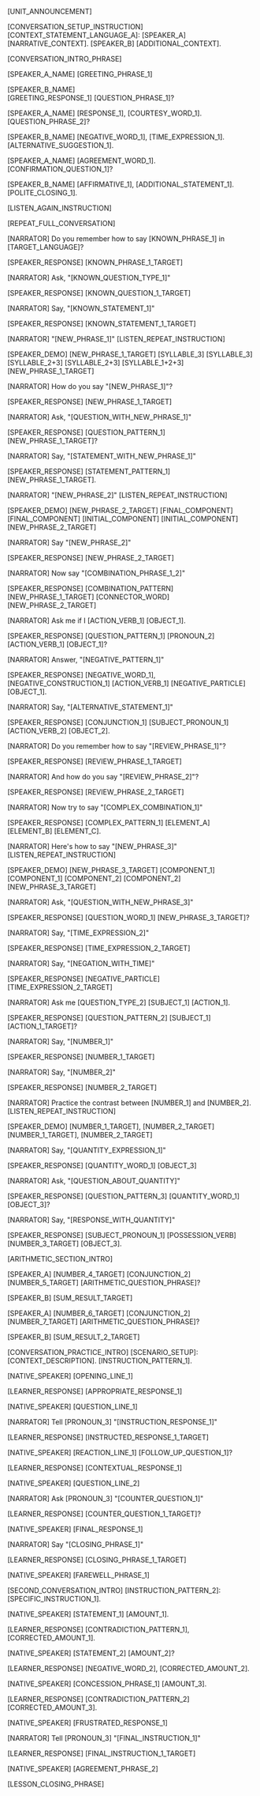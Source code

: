 [UNIT_ANNOUNCEMENT]

[CONVERSATION_SETUP_INSTRUCTION]
[CONTEXT_STATEMENT_LANGUAGE_A]: [SPEAKER_A] [NARRATIVE_CONTEXT]. [SPEAKER_B] [ADDITIONAL_CONTEXT].

[CONVERSATION_INTRO_PHRASE]

[SPEAKER_A_NAME]
[GREETING_PHRASE_1]

[SPEAKER_B_NAME]  
[GREETING_RESPONSE_1] [QUESTION_PHRASE_1]?

[SPEAKER_A_NAME]
[RESPONSE_1], [COURTESY_WORD_1]. [QUESTION_PHRASE_2]?

[SPEAKER_B_NAME]
[NEGATIVE_WORD_1], [TIME_EXPRESSION_1]. [ALTERNATIVE_SUGGESTION_1].

[SPEAKER_A_NAME]
[AGREEMENT_WORD_1]. [CONFIRMATION_QUESTION_1]?

[SPEAKER_B_NAME]
[AFFIRMATIVE_1], [ADDITIONAL_STATEMENT_1]. [POLITE_CLOSING_1].

[LISTEN_AGAIN_INSTRUCTION]

[REPEAT_FULL_CONVERSATION]

[NARRATOR]
Do you remember how to say [KNOWN_PHRASE_1] in [TARGET_LANGUAGE]?

[SPEAKER_RESPONSE]
[KNOWN_PHRASE_1_TARGET]

[NARRATOR]
Ask, "[KNOWN_QUESTION_TYPE_1]"

[SPEAKER_RESPONSE]
[KNOWN_QUESTION_1_TARGET]

[NARRATOR]
Say, "[KNOWN_STATEMENT_1]"

[SPEAKER_RESPONSE]
[KNOWN_STATEMENT_1_TARGET]

[NARRATOR]
"[NEW_PHRASE_1]"
[LISTEN_REPEAT_INSTRUCTION]

[SPEAKER_DEMO]
[NEW_PHRASE_1_TARGET]
[SYLLABLE_3]
[SYLLABLE_3]
[SYLLABLE_2+3]
[SYLLABLE_2+3]
[SYLLABLE_1+2+3]
[NEW_PHRASE_1_TARGET]

[NARRATOR]
How do you say "[NEW_PHRASE_1]"?

[SPEAKER_RESPONSE]
[NEW_PHRASE_1_TARGET]

[NARRATOR]
Ask, "[QUESTION_WITH_NEW_PHRASE_1]"

[SPEAKER_RESPONSE]
[QUESTION_PATTERN_1] [NEW_PHRASE_1_TARGET]?

[NARRATOR]
Say, "[STATEMENT_WITH_NEW_PHRASE_1]"

[SPEAKER_RESPONSE]
[STATEMENT_PATTERN_1] [NEW_PHRASE_1_TARGET].

[NARRATOR]
"[NEW_PHRASE_2]"
[LISTEN_REPEAT_INSTRUCTION]

[SPEAKER_DEMO]
[NEW_PHRASE_2_TARGET]
[FINAL_COMPONENT]
[FINAL_COMPONENT]
[INITIAL_COMPONENT]
[INITIAL_COMPONENT]
[NEW_PHRASE_2_TARGET]

[NARRATOR]
Say "[NEW_PHRASE_2]"

[SPEAKER_RESPONSE]
[NEW_PHRASE_2_TARGET]

[NARRATOR]
Now say "[COMBINATION_PHRASE_1_2]"

[SPEAKER_RESPONSE]
[COMBINATION_PATTERN] [NEW_PHRASE_1_TARGET] [CONNECTOR_WORD] [NEW_PHRASE_2_TARGET]

[NARRATOR]
Ask me if I [ACTION_VERB_1] [OBJECT_1].

[SPEAKER_RESPONSE]
[QUESTION_PATTERN_1] [PRONOUN_2] [ACTION_VERB_1] [OBJECT_1]?

[NARRATOR]
Answer, "[NEGATIVE_PATTERN_1]"

[SPEAKER_RESPONSE]
[NEGATIVE_WORD_1], [NEGATIVE_CONSTRUCTION_1] [ACTION_VERB_1] [NEGATIVE_PARTICLE] [OBJECT_1].

[NARRATOR]
Say, "[ALTERNATIVE_STATEMENT_1]"

[SPEAKER_RESPONSE]
[CONJUNCTION_1] [SUBJECT_PRONOUN_1] [ACTION_VERB_2] [OBJECT_2].

[NARRATOR]
Do you remember how to say "[REVIEW_PHRASE_1]"?

[SPEAKER_RESPONSE]
[REVIEW_PHRASE_1_TARGET]

[NARRATOR]
And how do you say "[REVIEW_PHRASE_2]"?

[SPEAKER_RESPONSE]
[REVIEW_PHRASE_2_TARGET]

[NARRATOR]
Now try to say "[COMPLEX_COMBINATION_1]"

[SPEAKER_RESPONSE]
[COMPLEX_PATTERN_1] [ELEMENT_A] [ELEMENT_B] [ELEMENT_C].

[NARRATOR]
Here's how to say "[NEW_PHRASE_3]"
[LISTEN_REPEAT_INSTRUCTION]

[SPEAKER_DEMO]
[NEW_PHRASE_3_TARGET]
[COMPONENT_1]
[COMPONENT_1]
[COMPONENT_2]
[COMPONENT_2]
[NEW_PHRASE_3_TARGET]

[NARRATOR]
Ask, "[QUESTION_WITH_NEW_PHRASE_3]"

[SPEAKER_RESPONSE]
[QUESTION_WORD_1] [NEW_PHRASE_3_TARGET]?

[NARRATOR]
Say, "[TIME_EXPRESSION_2]"

[SPEAKER_RESPONSE]
[TIME_EXPRESSION_2_TARGET]

[NARRATOR]
Say, "[NEGATION_WITH_TIME]"

[SPEAKER_RESPONSE]
[NEGATIVE_PARTICLE] [TIME_EXPRESSION_2_TARGET]

[NARRATOR]
Ask me [QUESTION_TYPE_2] [SUBJECT_1] [ACTION_1].

[SPEAKER_RESPONSE]
[QUESTION_PATTERN_2] [SUBJECT_1] [ACTION_1_TARGET]?

[NARRATOR]
Say, "[NUMBER_1]"

[SPEAKER_RESPONSE]
[NUMBER_1_TARGET]

[NARRATOR]
Say, "[NUMBER_2]"

[SPEAKER_RESPONSE]
[NUMBER_2_TARGET]

[NARRATOR]
Practice the contrast between [NUMBER_1] and [NUMBER_2].
[LISTEN_REPEAT_INSTRUCTION]

[SPEAKER_DEMO]
[NUMBER_1_TARGET], [NUMBER_2_TARGET]
[NUMBER_1_TARGET], [NUMBER_2_TARGET]

[NARRATOR]
Say, "[QUANTITY_EXPRESSION_1]"

[SPEAKER_RESPONSE]
[QUANTITY_WORD_1] [OBJECT_3]

[NARRATOR]
Ask, "[QUESTION_ABOUT_QUANTITY]"

[SPEAKER_RESPONSE]
[QUESTION_PATTERN_3] [QUANTITY_WORD_1] [OBJECT_3]?

[NARRATOR]
Say, "[RESPONSE_WITH_QUANTITY]"

[SPEAKER_RESPONSE]
[SUBJECT_PRONOUN_1] [POSSESSION_VERB] [NUMBER_3_TARGET] [OBJECT_3].

[ARITHMETIC_SECTION_INTRO]

[SPEAKER_A]
[NUMBER_4_TARGET] [CONJUNCTION_2] [NUMBER_5_TARGET] [ARITHMETIC_QUESTION_PHRASE]?

[SPEAKER_B]
[SUM_RESULT_TARGET]

[SPEAKER_A]
[NUMBER_6_TARGET] [CONJUNCTION_2] [NUMBER_7_TARGET] [ARITHMETIC_QUESTION_PHRASE]?

[SPEAKER_B]
[SUM_RESULT_2_TARGET]

[CONVERSATION_PRACTICE_INTRO]
[SCENARIO_SETUP]: [CONTEXT_DESCRIPTION]. [INSTRUCTION_PATTERN_1].

[NATIVE_SPEAKER]
[OPENING_LINE_1]

[LEARNER_RESPONSE]
[APPROPRIATE_RESPONSE_1]

[NATIVE_SPEAKER]
[QUESTION_LINE_1]

[NARRATOR]
Tell [PRONOUN_3] "[INSTRUCTION_RESPONSE_1]"

[LEARNER_RESPONSE]
[INSTRUCTED_RESPONSE_1_TARGET]

[NATIVE_SPEAKER]
[REACTION_LINE_1] [FOLLOW_UP_QUESTION_1]?

[LEARNER_RESPONSE]
[CONTEXTUAL_RESPONSE_1]

[NATIVE_SPEAKER]
[QUESTION_LINE_2]

[NARRATOR]
Ask [PRONOUN_3] "[COUNTER_QUESTION_1]"

[LEARNER_RESPONSE]
[COUNTER_QUESTION_1_TARGET]?

[NATIVE_SPEAKER]
[FINAL_RESPONSE_1]

[NARRATOR]
Say "[CLOSING_PHRASE_1]"

[LEARNER_RESPONSE]
[CLOSING_PHRASE_1_TARGET]

[NATIVE_SPEAKER]
[FAREWELL_PHRASE_1]

[SECOND_CONVERSATION_INTRO]
[INSTRUCTION_PATTERN_2]: [SPECIFIC_INSTRUCTION_1].

[NATIVE_SPEAKER]
[STATEMENT_1] [AMOUNT_1].

[LEARNER_RESPONSE]
[CONTRADICTION_PATTERN_1], [CORRECTED_AMOUNT_1].

[NATIVE_SPEAKER]
[STATEMENT_2] [AMOUNT_2]?

[LEARNER_RESPONSE]
[NEGATIVE_WORD_2], [CORRECTED_AMOUNT_2].

[NATIVE_SPEAKER]
[CONCESSION_PHRASE_1] [AMOUNT_3].

[LEARNER_RESPONSE]
[CONTRADICTION_PATTERN_2] [CORRECTED_AMOUNT_3].

[NATIVE_SPEAKER]
[FRUSTRATED_RESPONSE_1]

[NARRATOR]
Tell [PRONOUN_3] "[FINAL_INSTRUCTION_1]"

[LEARNER_RESPONSE]
[FINAL_INSTRUCTION_1_TARGET]

[NATIVE_SPEAKER]
[AGREEMENT_PHRASE_2]

[LESSON_CLOSING_PHRASE]